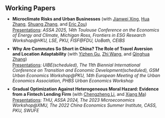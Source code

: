 <h1 id="workingpapers"></h1>

<h2 style="margin: 30px 0px 10px;">Working Papers</h2>

<ul>

<li>
  <strong>Microclimate Risks and Urban Businesses</strong> (with <span style="color:#e74d3c"><a href="https://www.jianweixing.com/">Jianwei Xing</a></span>, <span style="color:#e74d3c"><a href="https://www.ceibs.edu/zhang-hua">Hua Zhang</a></span>, <span style="color:#e74d3c"><a href="https://sites.google.com/view/shuangzhang">Shuang Zhang</a></span>, and <span style="color:#e74d3c"><a href="https://www.eric-zou.com/">Eric Zou</a></span>) 
<div style="margin-top: 2px;"> <u>Presentations</u>: <em>ASSA 2025, 14th Toulouse Conference on the Economics of Energy and Climate, Michigan Ross, Frontiers in ESG Research Workshop@HKU, LSE, PKU, FISF@FDU, UoBath, CEIBS</em> </div>
</li>

<li>
    <div style="margin-top: 10px;">
      <strong>Why Are Commutes So Short in China? The Role of Travel Aversion and Location Adaptability</strong> (with <span style="color:#e74d3c"><a href="https://yizhengu.weebly.com/">Yizhen Gu</a></span>, <span style="color:#e74d3c"><a href="https://zhiwang2013brownecon.weebly.com/">Zhi Wang</a></span>, and <span style="color:#e74d3c"><a href="https://en.gsm.pku.edu.cn/faculty/zhangq/">Qinghua Zhang</a></span>)</div>
<div style="margin-top: 2px;"> <u>Presentations</u>: <em>UIBE(scheduled), The 11th Biennial International Conference on Transition and Economic Development(scheduled), GSM Urban Economics Workshop@PKU, 14th European Meeting of the Urban Economics Association, PHBS Urban Economics Workshop</em> </div>
</li>

<li>
    <div style="margin-top: 10px;">
      <strong>Gradual Optimization Against Heterogeneous Moral Hazard: Evidence from a Fintech Lending Firm</strong> (with <span style="color:#e74d3c"><a href="https://lichengzheng.weebly.com/">Chengzheng Li</a></span>, and <span style="color:#e74d3c"><a href="https://sites.google.com/site/xiangma6">Xiang Ma</a></span>)</div>
  <div style="margin-top: 2px;"> <u>Presentations</u>: <em>THU, ASSA 2024, The 2023 Microeconomics Workshop@XMU, The 2022 China Economics Summer Institute, CASS, PKU, SWUFE</em> </div>
</li>

</ul>
